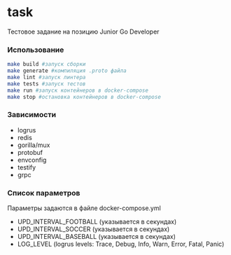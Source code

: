 # task
Тестовое задание на позицию Junior Go Developer

### Использование
```sh
make build #запуск сборки
make generate #компиляция .proto файла 
make lint #запуск линтера
make tests #запуск тестов
make run #запуск контейнеров в docker-compose
make stop #остановка контейнеров в docker-compose
```

### Зависимости
* logrus
* redis
* gorilla/mux
* protobuf
* envconfig
* testify
* grpc

### Список параметров
Параметры задаются в файле docker-compose.yml
* UPD_INTERVAL_FOOTBALL (указывается в секундах)
* UPD_INTERVAL_SOCCER (указывается в секундах)
* UPD_INTERVAL_BASEBALL (указывается в секундах)
* LOG_LEVEL (logrus levels: Trace, Debug, Info, Warn, Error, Fatal, Panic)
